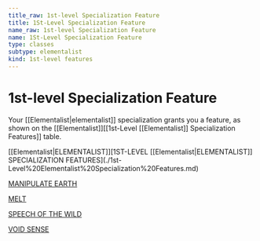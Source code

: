 ```yaml
---
title_raw: 1st-level Specialization Feature
title: 1St-Level Specialization Feature
name_raw: 1st-level Specialization Feature
name: 1St-Level Specialization Feature
type: classes
subtype: elementalist
kind: 1st-level features
---
```


# 1st-level Specialization Feature

Your [[Elementalist|elementalist]] specialization grants you a feature, as shown on the [[Elementalist]]\[\[1st-Level [[Elementalist]] Specialization Features\]\] table.

[[Elementalist|ELEMENTALIST]]\[1ST-LEVEL [[Elementalist|ELEMENTALIST]] SPECIALIZATION FEATURES\](./1st-Level%20Elementalist%20Specialization%20Features.md)

[MANIPULATE EARTH](./Manipulate%20Earth/Manipulate%20Earth.md)

[MELT](./%5B%5BMelt%5D%5D/%5B%5BMelt%5D%5D.md)

[SPEECH OF THE WILD](./Speech%20Of%20The%20Wild.md)

[VOID SENSE](./Void%20Sense/Void%20Sense.md)
